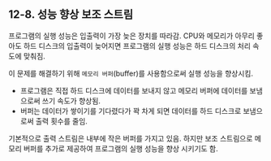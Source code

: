 ## 12-8. 성능 향상 보조 스트림


프로그램의 실행 성능은 입출력이 가장 늦은 장치를 따라감. CPU와 메모리가 아무리 좋아도 하드 디스크의 입출력이 늦어지면 프로그램의 실행 성능은 하드 디스크의 처리 속도에 맞춰짐.

이 문제를 해결하기 위해 `메모리 버퍼`(buffer)를 사용함으로써 실행 성능을 향상시킴. 

- 프로그램은 직접 하드 디스크에 데이터를 보내지 않고 메모리 버퍼에 데이터를 보냄으로써 쓰기 속도가 향상됨.
- 버퍼는 데이터가 쌓이기를 기다렸다가 꽉 차게 되면 데이터를 하드 디스크로 보냄으로써 출력 횟수를 줄임.

기본적으로 출력 스트림은 내부에 작은 버퍼를 가지고 있음. 하지만 보조 스트림으로 메모리 버퍼를 추가로 제공하여 프로그램의 실행 성능을 향상 시키기도 함.